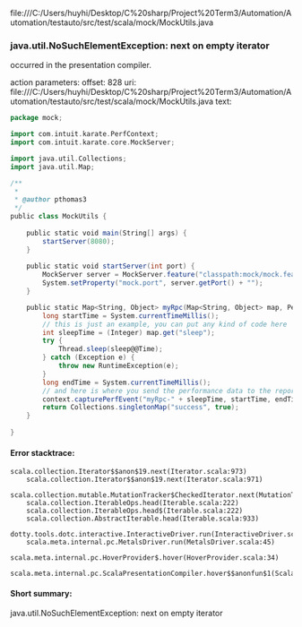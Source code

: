 file:///C:/Users/huyhi/Desktop/C%20sharp/Project%20Term3/Automation/Automation/testauto/src/test/scala/mock/MockUtils.java
### java.util.NoSuchElementException: next on empty iterator

occurred in the presentation compiler.

action parameters:
offset: 828
uri: file:///C:/Users/huyhi/Desktop/C%20sharp/Project%20Term3/Automation/Automation/testauto/src/test/scala/mock/MockUtils.java
text:
```scala
package mock;

import com.intuit.karate.PerfContext;
import com.intuit.karate.core.MockServer;

import java.util.Collections;
import java.util.Map;

/**
 *
 * @author pthomas3
 */
public class MockUtils {
    
    public static void main(String[] args) {
        startServer(8080);
    }
    
    public static void startServer(int port) {
        MockServer server = MockServer.feature("classpath:mock/mock.feature").http(port).build();
        System.setProperty("mock.port", server.getPort() + "");        
    }

    public static Map<String, Object> myRpc(Map<String, Object> map, PerfContext context) {
        long startTime = System.currentTimeMillis();
        // this is just an example, you can put any kind of code here
        int sleepTime = (Integer) map.get("sleep");
        try {
            Thread.sleep(sleep@@Time);
        } catch (Exception e) {
            throw new RuntimeException(e);
        }
        long endTime = System.currentTimeMillis();
        // and here is where you send the performance data to the reporting engine
        context.capturePerfEvent("myRpc-" + sleepTime, startTime, endTime);
        return Collections.singletonMap("success", true);
    }
    
}

```



#### Error stacktrace:

```
scala.collection.Iterator$$anon$19.next(Iterator.scala:973)
	scala.collection.Iterator$$anon$19.next(Iterator.scala:971)
	scala.collection.mutable.MutationTracker$CheckedIterator.next(MutationTracker.scala:76)
	scala.collection.IterableOps.head(Iterable.scala:222)
	scala.collection.IterableOps.head$(Iterable.scala:222)
	scala.collection.AbstractIterable.head(Iterable.scala:933)
	dotty.tools.dotc.interactive.InteractiveDriver.run(InteractiveDriver.scala:168)
	scala.meta.internal.pc.MetalsDriver.run(MetalsDriver.scala:45)
	scala.meta.internal.pc.HoverProvider$.hover(HoverProvider.scala:34)
	scala.meta.internal.pc.ScalaPresentationCompiler.hover$$anonfun$1(ScalaPresentationCompiler.scala:329)
```
#### Short summary: 

java.util.NoSuchElementException: next on empty iterator